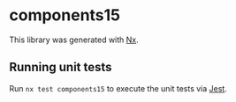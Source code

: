 # components15

This library was generated with [Nx](https://nx.dev).

## Running unit tests

Run `nx test components15` to execute the unit tests via [Jest](https://jestjs.io).
